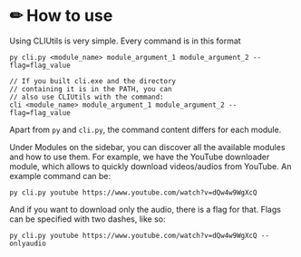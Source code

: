 # ✏ How to use

Using CLIUtils is very simple. Every command is in this format

```
py cli.py <module_name> module_argument_1 module_argument_2 --flag=flag_value

// If you built cli.exe and the directory
// containing it is in the PATH, you can
// also use CLIUtils with the command:
cli <module_name> module_argument_1 module_argument_2 --flag=flag_value
```

Apart from `py` and `cli.py`, the command content differs for each module.

Under Modules on the sidebar, you can discover all the available modules and how to use them. For example, we have the YouTube downloader module, which allows to quickly download videos/audios from YouTube. An example command can be:

```
py cli.py youtube https://www.youtube.com/watch?v=dQw4w9WgXcQ
```

And if you want to download only the audio, there is a flag for that. Flags can be specified with two dashes, like so:

```
py cli.py youtube https://www.youtube.com/watch?v=dQw4w9WgXcQ --onlyaudio
```
